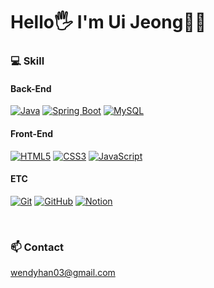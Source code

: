 # Hello🖐️ I'm Ui Jeong🐻‍❄️

<!-- [![Hits](https://hits.seeyoufarm.com/api/count/incr/badge.svg?url=https%3A%2F%2Fgithub.com%2Fbono039%2Fhit-counter&count_bg=%2379C83D&title_bg=%23555555&icon=&icon_color=%23E7E7E7&title=hits&edge_flat=false)](https://hits.seeyoufarm.com) -->
<!-- ![bono039's GitHub stats](https://github-readme-stats.vercel.app/api?username=bono039&show_icons=true&theme=vue) -->


<!-- ### 🐻‍❄️ About me
- 안녕하세요! 신입 자바 <b>백엔드</b> 개발자 한의정입니다.
- 제 강점은 <b>강한 책임감</b>과 300일 이상 1일 1커밋하는 <b>꾸준함</b>입니다.
- 문서 작성과 기록이 습관화 되어 있습니다.
- 지식을 공유하며 학습하는 것을 좋아합니다. 


<br/> -->

### 💻 Skill

#### Back-End
[![Java](https://img.shields.io/badge/Java-007396?style=flat-square&logo=Java&logoColor=white)](https://www.java.com/)
[![Spring Boot](https://img.shields.io/badge/-Spring&nbsp;Boot-6DB33F?style=flat&logo=springboot&logoColor=white)](https://spring.io/)
[![MySQL](https://img.shields.io/badge/-MySQL-4479A1?style=flat&logo=mysql&logoColor=white)](https://spring.io/)


#### Front-End
[![HTML5](https://img.shields.io/badge/-HTML5-red?style=flat-square&logo=html5&logoColor=white)](https://developer.mozilla.org/en-US/docs/Web/HTML)
[![CSS3](https://img.shields.io/badge/-CSS3-blue?style=flat-square&logo=css3&logoColor=white)](https://developer.mozilla.org/en-US/docs/Web/CSS)
[![JavaScript](https://img.shields.io/badge/-JavaScript-yellow?style=flat-square&logo=javascript&logoColor=white)](https://developer.mozilla.org/en-US/docs/Web/JavaScript)




#### ETC
[![Git](https://img.shields.io/badge/-Git-F05032?style=flat-square&logo=git&logoColor=white)](https://git-scm.com/)
[![GitHub](https://img.shields.io/badge/-GitHub-181717?style=flat-square&logo=github&logoColor=white)](https://git-scm.com/)
[![Notion](https://img.shields.io/badge/-Notion-black?style=flat-square&logo=notion&logoColor=white)](https://www.notion.com/)

<br/>


### 📫 Contact
wendyhan03@gmail.com



<!--
**bono039/bono039** is a ✨ _special_ ✨ repository because its `README.md` (this file) appears on your GitHub profile.

Here are some ideas to get you started:

- 🔭 I’m currently working on ...
- 🌱 I’m currently learning ...
- 👯 I’m looking to collaborate on ...
- 🤔 I’m looking for help with ...
- 💬 Ask me about ...
- 📫 How to reach me: ...
- 😄 Pronouns: ...
- ⚡ Fun fact: ...
-->
<!-- 참고 : https://velog.io/@bi-sz/GitHub-%ED%94%84%EB%A1%9C%ED%95%84-%EA%BE%B8%EB%AF%B8%EA%B8%B0 -->
